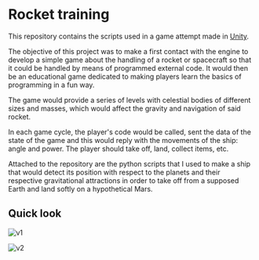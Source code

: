 # Rocket training
This repository contains the scripts used in a game attempt made in [Unity](https://unity.com/es).

The objective of this project was to make a first contact with the engine to develop a simple game about the handling of a rocket or spacecraft so that it could be handled by means of programmed external code. It would then be an educational game dedicated to making players learn the basics of programming in a fun way.

The game would provide a series of levels with celestial bodies of different sizes and masses, which would affect the gravity and navigation of said rocket.

In each game cycle, the player's code would be called, sent the data of the state of the game and this would reply with the movements of the ship: angle and power. The player should take off, land, collect items, etc.

Attached to the repository are the python scripts that I used to make a ship that would detect its position with respect to the planets and their respective gravitational attractions in order to take off from a supposed Earth and land softly on a hypothetical Mars.




## Quick look
![v1](https://user-images.githubusercontent.com/37489786/114322462-b7369b00-9b20-11eb-9043-17badf660c0d.gif)

![v2](https://user-images.githubusercontent.com/37489786/114322466-b7cf3180-9b20-11eb-9770-023bc0592523.gif)
